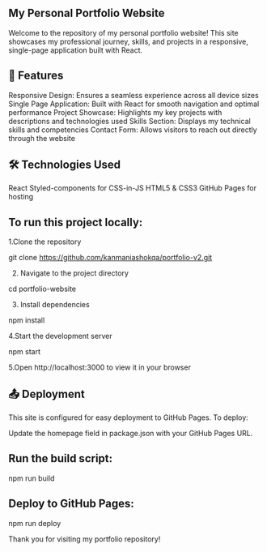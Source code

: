 ## My Personal Portfolio Website

Welcome to the repository of my personal portfolio website! This site showcases my professional journey, skills, and projects in a responsive, single-page application built with React.

## 🌟 Features

Responsive Design: Ensures a seamless experience across all device sizes
Single Page Application: Built with React for smooth navigation and optimal performance
Project Showcase: Highlights my key projects with descriptions and technologies used
Skills Section: Displays my technical skills and competencies
Contact Form: Allows visitors to reach out directly through the website

## 🛠 Technologies Used

React
Styled-components for CSS-in-JS
HTML5 & CSS3
GitHub Pages for hosting

## To run this project locally:

1.Clone the repository

  git clone https://github.com/kanmaniashokqa/portfolio-v2.git

2. Navigate to the project directory

  cd portfolio-website

3. Install dependencies

  npm install

4.Start the development server

  npm start

5.Open http://localhost:3000 to view it in your browser

## 📤 Deployment
This site is configured for easy deployment to GitHub Pages. To deploy:

Update the homepage field in package.json with your GitHub Pages URL.
## Run the build script:
npm run build

## Deploy to GitHub Pages:
npm run deploy

Thank you for visiting my portfolio repository!


